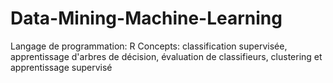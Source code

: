 # Data-Mining-Machine-Learning
Langage de programmation: R
Concepts: classification supervisée, apprentissage d'arbres de décision, évaluation de classifieurs, clustering et apprentissage supervisé
